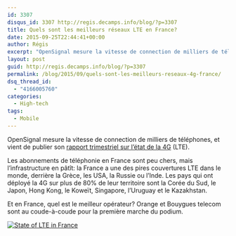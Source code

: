 ```yaml
---
id: 3307
disqus_id: 3307 http://regis.decamps.info/blog/?p=3307
title: Quels sont les meilleurs réseaux LTE en France?
date: 2015-09-25T22:44:41+00:00
author: Régis
excerpt: "OpenSignal mesure la vitesse de connection de milliers de téléphones. Quel est l'état de la téléphonie 4G en France par rapport aux autres pays du monde? Quels sont les meilleurs opérateurs français?"
layout: post
guid: http://regis.decamps.info/blog/?p=3307
permalink: /blog/2015/09/quels-sont-les-meilleurs-reseaux-4g-france/
dsq_thread_id:
  - "4166005760"
categories:
  - High-tech
tags:
  - Mobile
---
```

OpenSignal mesure la vitesse de connection de milliers de téléphones, et vient de publier son [rapport trimestriel sur l’état de la 4G](http://opensignal.com/reports/2015/09/state-of-lte-q3-2015/) (LTE).
  
<!--more-->


  
Les abonnements de téléphonie en France sont peu chers, mais l’infrastructure en pâtît: la France a une des pires couvertures LTE dans le monde, derrière la Grèce, les USA, la Russie ou l’Inde. Les pays qui ont déployé la 4G sur plus de 80% de leur territoire sont la Corée du Sud, le Japon, Hong Kong, le Koweït, Singapore, l’Uruguay et le Kazakhstan.

Et en France, quel est le meilleur opérateur? Orange et Bouygues telecom sont au coude-à-coude pour la première marche du podium.

[<img src="/blog/wp-content/uploads/2015/09/Screen-Shot-2015-09-25-at-22.27.50-350x241.png" alt="State of LTE in France" width="350" height="241" class="alignnone size-medium wp-image-3308" srcset="/blog/wp-content/uploads/2015/09/Screen-Shot-2015-09-25-at-22.27.50-350x241.png 350w, /blog/wp-content/uploads/2015/09/Screen-Shot-2015-09-25-at-22.27.50.png 997w" sizes="(max-width: 350px) 100vw, 350px" />](/blog/wp-content/uploads/2015/09/Screen-Shot-2015-09-25-at-22.27.50.png)
